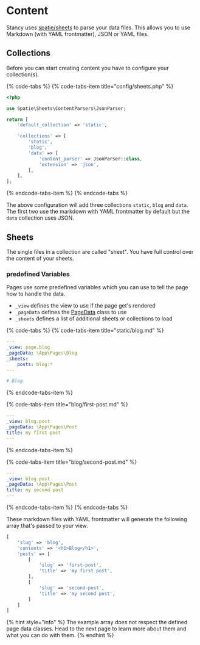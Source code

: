 # Content

Stancy uses [spatie/sheets](https://github.com/spatie/sheets) to parse your data files. This allows you to use Markdown \(with YAML frontmatter\), JSON or YAML files.

## Collections

Before you can start creating content you have to configure your collection\(s\).

{% code-tabs %}
{% code-tabs-item title="config/sheets.php" %}
```php
<?php

use Spatie\Sheets\ContentParsers\JsonParser;

return [
    'default_collection' => 'static',

    'collections' => [
        'static',
        'blog',
        'data' => [
            'content_parser' => JsonParser::class,
            'extension' => 'json',
        ],
    ],
];
```
{% endcode-tabs-item %}
{% endcode-tabs %}

The above configuration will add three collections `static`, `blog` and `data`. The first two use the markdown with YAML frontmatter by default but the `data` collection uses JSON.

## Sheets

The single files in a collection are called "sheet". You have full control over the content of your sheets.

### predefined Variables

Pages use some predefined variables which you can use to tell the page how to handle the data.

* `_view` defines the view to use if the page get's rendered
* `_pageData` defines the [PageData](pagedata.md) class to use
* `_sheets` defines a list of additional sheets or collections to load

{% code-tabs %}
{% code-tabs-item title="static/blog.md" %}
```yaml
---
_view: page.blog
_pageData: \App\Pages\Blog
_sheets:
    posts: blog:*
---

# Blog
```
{% endcode-tabs-item %}

{% code-tabs-item title="blog/first-post.md" %}
```yaml
---
_view: blog.post
_pageData: \App\Pages\Post
title: my first post
---
```
{% endcode-tabs-item %}

{% code-tabs-item title="blog/second-post.md" %}
```yaml
---
_view: blog.post
_pageData: \App\Pages\Post
title: my second post
---
```
{% endcode-tabs-item %}
{% endcode-tabs %}

These markdown files with YAML frontmatter will generate the following array that's passed to your view.

```php
[
    'slug' => 'blog',
    'contents' => '<h1>Blog</h1>',
    'posts' => [
        [
            'slug' => 'first-post',
            'title' => 'my first post',
        ], 
        [
            'slug' => 'second-post',
            'title' => 'my second post',
        ]
    ]
]
```

{% hint style="info" %}
The example array does not respect the defined page data classes. Head to the next page to learn more about them and what you can do with them.
{% endhint %}

